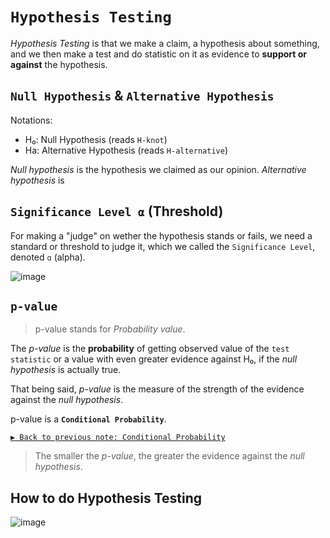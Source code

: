 # `Hypothesis Testing`

_Hypothesis Testing_ is that we make a claim, a hypothesis about something, and we then make a test and do statistic on it as evidence to **support or against** the hypothesis. 

## `Null Hypothesis` & `Alternative Hypothesis`

Notations:
- H₀: Null Hypothesis (reads `H-knot`)
- Ha: Alternative Hypothesis (reads `H-alternative`)

_Null hypothesis_ is the hypothesis we claimed as our opinion.
_Alternative hypothesis_ is 

## `Significance Level ⍺` (Threshold)

For making a "judge" on wether the hypothesis stands or fails, we need a standard or threshold to judge it, which we called the `Significance Level`, denoted `ɑ` (alpha).

![image](https://user-images.githubusercontent.com/14041622/45202814-be340780-b2ac-11e8-9fa0-3b3dc088877b.png)


## `p-value`
> p-value stands for _Probability value_.

The _p-value_ is the **probability** of getting observed value of the `test statistic` or a value with even greater evidence against H₀, if the _null hypothesis_ is actually true.

That being said, _p-value_ is the measure of the strength of the evidence against the _null hypothesis_.

p-value is a **`Conditional Probability`**.

[`▶︎ Back to previous note: Conditional Probability`](https://github.com/solomonxie/solomonxie.github.io/issues/50#issuecomment-412445737)


> The smaller the _p-value_, the greater the evidence against the _null hypothesis_.



## How  to do Hypothesis Testing

![image](https://user-images.githubusercontent.com/14041622/45165275-14f6fe00-b227-11e8-97e1-fe7854f01b08.png)
